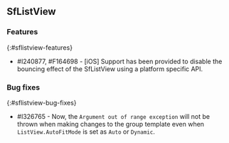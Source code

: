 ## SfListView

### Features
{:#sflistview-features}

* #I240877, #F164698 - [iOS] Support has been provided to disable the bouncing effect of the SfListView using a platform specific API.

### Bug fixes
{:#sflistview-bug-fixes}

* #I326765 - Now, the `Argument out of range exception` will not be thrown when making changes to the group template even when `ListView.AutoFitMode` is set as `Auto` or `Dynamic`.